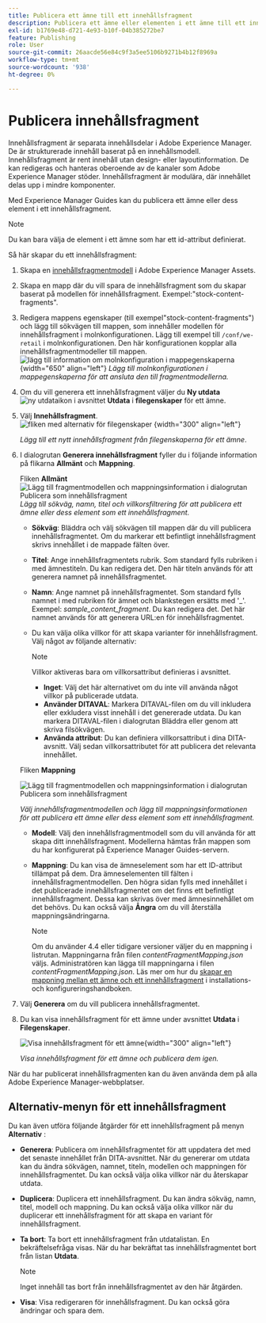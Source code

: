 ```yaml
---
title: Publicera ett ämne till ett innehållsfragment
description: Publicera ett ämne eller elementen i ett ämne till ett innehållsfragment i AEM Guides.  Lär dig hur du visar innehållsfragment för ett ämne och publicerar dem på nytt.
exl-id: b1769e48-d721-4e93-b10f-04b385272be7
feature: Publishing
role: User
source-git-commit: 26aacde56e84c9f3a5ee5106b9271b4b12f8969a
workflow-type: tm+mt
source-wordcount: '938'
ht-degree: 0%

---
```


# Publicera innehållsfragment

Innehållsfragment är separata innehållsdelar i Adobe Experience Manager. De är strukturerade innehåll baserat på en innehållsmodell. Innehållsfragment är rent innehåll utan design- eller layoutinformation. De kan redigeras och hanteras oberoende av de kanaler som Adobe Experience Manager stöder. Innehållsfragment är modulära, där innehållet delas upp i mindre komponenter.

Med Experience Manager Guides kan du publicera ett ämne eller dess element i ett innehållsfragment.

>[!NOTE]
>
>Du kan bara välja de element i ett ämne som har ett id-attribut definierat.


Så här skapar du ett innehållsfragment:

1. Skapa en [innehållsfragmentmodell](https://experienceleague.adobe.com/docs/experience-manager-65/assets/content-fragments/content-fragments-models.html?lang=en) i Adobe Experience Manager Assets.
1. Skapa en mapp där du vill spara de innehållsfragment som du skapar baserat på modellen för innehållsfragment. Exempel:&quot;stock-content-fragments&quot;.
1. Redigera mappens egenskaper (till exempel&quot;stock-content-fragments&quot;) och lägg till sökvägen till mappen, som innehåller modellen för innehållsfragment i molnkonfigurationen.
Lägg till exempel till `/conf/we-retail` i molnkonfigurationen. Den här konfigurationen kopplar alla innehållsfragmentmodeller till mappen.\
   ![lägg till information om molnkonfiguration i mappegenskaperna](images/fragment-folder-cloud-configuration.png){width="650" align="left"}
   *Lägg till molnkonfigurationen i mappegenskaperna för att ansluta den till fragmentmodellerna.*

1. Om du vill generera ett innehållsfragment väljer du **Ny utdata** ![ny utdataikon](./images/Add_icon.svg) i avsnittet **Utdata** i **filegenskaper** för ett ämne.
1. Välj **Innehållsfragment**.\
   ![fliken med alternativ för filegenskaper](./images/file-properties-outputs-tab-new.png) {width="300" align="left"}

   *Lägg till ett nytt innehållsfragment från filegenskaperna för ett ämne*.

1. I dialogrutan **Generera innehållsfragment** fyller du i följande information på flikarna **Allmänt** och **Mappning**.

   Fliken **Allmänt**
   ![Lägg till fragmentmodellen och mappningsinformation i dialogrutan Publicera som innehållsfragment](images/generate-content-fragment.png)
   *Lägg till sökväg, namn, titel och villkorsfiltrering för att publicera ett ämne eller dess element som ett innehållsfragment.*


   * **Sökväg**: Bläddra och välj sökvägen till mappen där du vill publicera innehållsfragmentet. Om du markerar ett befintligt innehållsfragment skrivs innehållet i de mappade fälten över.
   * **Titel**: Ange innehållsfragmentets rubrik. Som standard fylls rubriken i med ämnestiteln. Du kan redigera det. Den här titeln används för att generera namnet på innehållsfragmentet.
   * **Namn**: Ange namnet på innehållsfragmentet. Som standard fylls namnet i med rubriken för ämnet och blankstegen ersätts med &#39;_&#39;. Exempel: *sample_content_fragment*. Du kan redigera det.  Det här namnet används för att generera URL:en för innehållsfragmentet.

   * Du kan välja olika villkor för att skapa varianter för innehållsfragment. Välj något av följande alternativ:

     >[!NOTE]
     > 
     > Villkor aktiveras bara om villkorsattribut definieras i avsnittet.

      * **Inget**: Välj det här alternativet om du inte vill använda något villkor på publicerade utdata.
      * **Använder DITAVAL**: Markera DITAVAL-filen om du vill inkludera eller exkludera visst innehåll i det genererade utdata. Du kan markera DITAVAL-filen i dialogrutan Bläddra eller genom att skriva filsökvägen.
      * **Använda attribut**: Du kan definiera villkorsattribut i dina DITA-avsnitt. Välj sedan villkorsattributet för att publicera det relevanta innehållet.






   Fliken **Mappning**

   ![Lägg till fragmentmodellen och mappningsinformation i dialogrutan Publicera som innehållsfragment](images/content-fragment-mapping.png)

   *Välj innehållsfragmentmodellen och lägg till mappningsinformationen för att publicera ett ämne eller dess element som ett innehållsfragment.*

   * **Modell**: Välj den innehållsfragmentmodell som du vill använda för att skapa ditt innehållsfragment. Modellerna hämtas från mappen som du har konfigurerat på Experience Manager Guides-servern.
   * **Mappning**: Du kan visa de ämneselement som har ett ID-attribut tillämpat på dem. Dra ämneselementen till fälten i innehållsfragmentmodellen.
Den högra sidan fylls med innehållet i det publicerade innehållsfragmentet om det finns ett befintligt innehållsfragment. Dessa kan skrivas över med ämnesinnehållet om det behövs. Du kan också välja **Ångra** om du vill återställa mappningsändringarna.


     >[!NOTE]
     >
     > Om du använder 4.4 eller tidigare versioner väljer du en mappning i listrutan. Mappningarna från filen *contentFragmentMapping.json* väljs.  Administratören kan lägga till mappningarna i filen *contentFragmentMapping.json*. Läs mer om hur du [skapar en mappning mellan ett ämne och ett innehållsfragment](../cs-install-guide/conf-content-fragment-mapping-cs.md) i installations- och konfigureringshandboken.

1. Välj **Generera** om du vill publicera innehållsfragmentet.

1. Du kan visa innehållsfragment för ett ämne under avsnittet **Utdata** i **Filegenskaper**.

   ![Visa innehållsfragment för ett ämne](images/outputs-options-menu-new.png){width="300" align="left"}

   *Visa innehållsfragment för ett ämne och publicera dem igen.*


När du har publicerat innehållsfragmenten kan du även använda dem på alla Adobe Experience Manager-webbplatser.




## Alternativ-menyn för ett innehållsfragment

Du kan även utföra följande åtgärder för ett innehållsfragment på menyn **Alternativ** :

* **Generera**: Publicera om innehållsfragmentet för att uppdatera det med det senaste innehållet från DITA-avsnittet. När du genererar om utdata kan du ändra sökvägen, namnet, titeln, modellen och mappningen för innehållsfragmentet. Du kan också välja olika villkor när du återskapar utdata.

* **Duplicera**: Duplicera ett innehållsfragment. Du kan ändra sökväg, namn, titel, modell och mappning. Du kan också välja olika villkor när du duplicerar ett innehållsfragment för att skapa en variant för innehållsfragment.

* **Ta bort**: Ta bort ett innehållsfragment från utdatalistan. En bekräftelsefråga visas. När du har bekräftat tas innehållsfragmentet bort från listan **Utdata**.

  >[!NOTE]
  >
  > Inget innehåll tas bort från innehållsfragmentet av den här åtgärden.

* **Visa**: Visa redigeraren för innehållsfragment. Du kan också göra ändringar och spara dem.